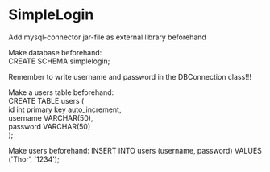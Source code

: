 # SimpleLogin
Add mysql-connector jar-file as external library beforehand

Make database beforehand: <br>
CREATE SCHEMA simplelogin;

Remember to write username and password in the DBConnection class!!!

Make a users table beforehand: <br>
CREATE TABLE users ( <br>
    id int primary key auto_increment, <br>
    username VARCHAR(50), <br>
    password VARCHAR(50) <br>
);

Make users beforehand:
INSERT INTO users (username, password) VALUES ('Thor', '1234');
